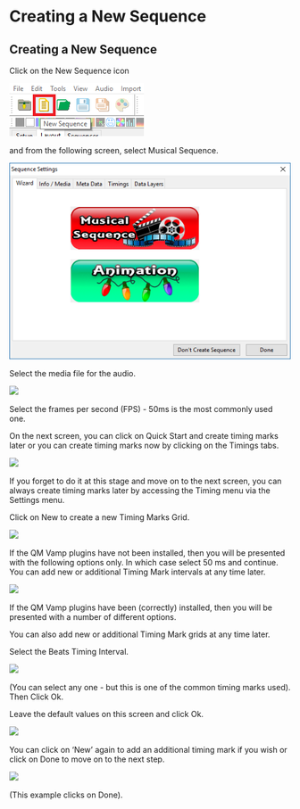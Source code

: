 # Creating a New Sequence

## Creating a New Sequence

Click on the New Sequence icon

![](<../../../.gitbook/assets/image (600).png>)

and from the following screen, select Musical Sequence.

![](<../../../.gitbook/assets/image (978).png>)

Select the media file for the audio.

![](../../../.gitbook/assets/base64ea12587e51658d98.png)

Select the frames per second (FPS) - 50ms is the most commonly used one.

On the next screen, you can click on Quick Start and create timing marks later or you can create timing marks now by clicking on the Timings tabs.

![](../../../.gitbook/assets/base6476d0189b3f41fe0f.png)

If you forget to do it at this stage and move on to the next screen, you can always create timing marks later by accessing the Timing menu via the Settings menu.

Click on New to create a new Timing Marks Grid.

![](../../../.gitbook/assets/base64fe971ae8139e3769.png)

If the QM Vamp plugins have not been installed, then you will be presented with the following options only. In which case select 50 ms and continue. You can add new or additional Timing Mark intervals at any time later.

![](../../../.gitbook/assets/base64ebd7c3c2dcdcc6ae.png)

If the QM Vamp plugins have been (correctly) installed, then you will be presented with a number of different options.

You can also add new or additional Timing Mark grids at any time later.

Select the Beats Timing Interval.

![](../../../.gitbook/assets/base644a532fad164e5f7f.png)

(You can select any one - but this is one of the common timing marks used). Then Click Ok.

Leave the default values on this screen and click Ok.

![](../../../.gitbook/assets/base6440a90640315249d5.png)

You can click on ‘New’ again to add an additional timing mark if you wish or click on Done to move on to the next step.

![](../../../.gitbook/assets/base641fa797255ee8e60f.png)

(This example clicks on Done).
